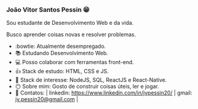 ### João Vitor Santos Pessin :grin:

  Sou estudante de Desenvolvimento Web e da vida.
  
  Busco aprender coisas novas e resolver problemas.

 - :bowtie: Atualmente desempregado.
- :books: Estudando Desenvolvimento Web.
- :computer: Posso colaborar com ferramentas front-end.
- :thumbsup: Stack de estudo: HTML, CSS e JS.
- :eyes: Stack de interesse: NodeJS, SQL, ReactJS e React-Native.
- :no_mouth: Sobre mim: Gosto de construir coisas úteis, ler e jogar.
- :page_facing_up: Contatos:
| linkedin: https://www.linkedin.com/in/jvpessin20/ | gmail: jv.pessin20@gmail.com |

